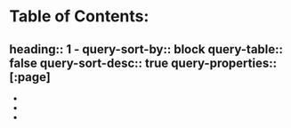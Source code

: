 # Table of Contents:
heading:: 1
	- query-sort-by:: block
	  query-table:: false
	  query-sort-desc:: true
	  query-properties:: [:page]
-
-
-
-